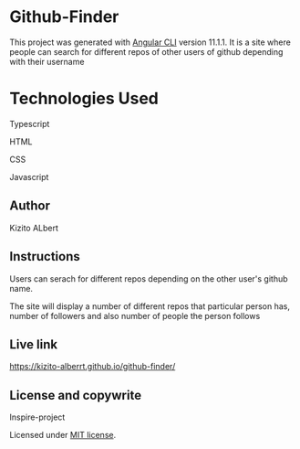 # Github-Finder

This project was generated with [Angular CLI](https://github.com/angular/angular-cli) version 11.1.1.
It is a site where people can search for different repos of other users of github depending with their username


# Technologies Used

Typescript

HTML

CSS

Javascript

## Author

Kizito ALbert

## Instructions
Users can serach for different repos depending on the other user's github name.

The site will display a number of different repos that particular person has, number of followers and also number of people the person follows

## Live link

https://kizito-alberrt.github.io/github-finder/

## License and copywrite

Inspire-project

Licensed under [MIT license](LICENSE).



